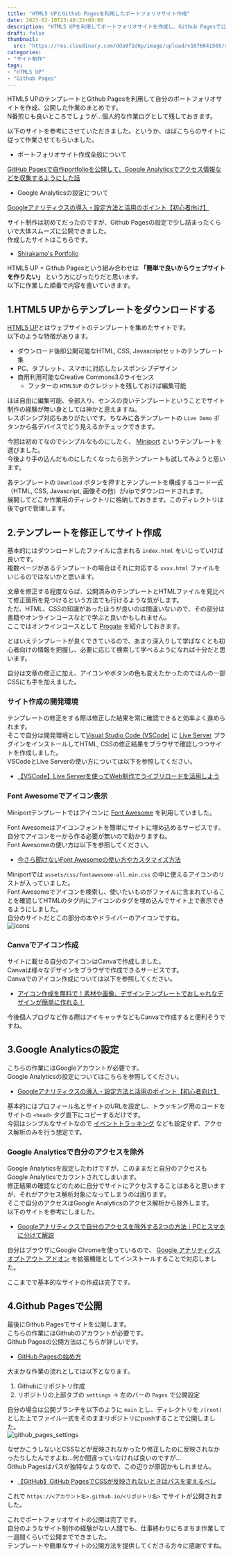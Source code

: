 ```yaml
---
title: "HTML5 UPとGithub Pagesを利用したポートフォリオサイト作成"
date: 2023-02-10T23:40:33+09:00
description: "HTML5 UPを利用してポートフォリオサイトを作成し、Github Pagesで公開します"
draft: false
thumbnail:
  src: "https://res.cloudinary.com/dda9f1d6p/image/upload/v1676041565/shirakamo_lab_tech_blog/portfolio_html5up_github_pages/blog_thumbnails_k7h5v1.webp"
categories:
- "サイト制作"
tags:
- "HTML5 UP"
- "Github Pages"
---
```


HTML5 UPのテンプレートとGithub Pagesを利用して自分のポートフォリオサイトを作成、公開した作業のまとめです。  
N番煎じも良いところでしょうが...個人的な作業ログとして残しておきます。  

以下のサイトを参考にさせていただきました。というか、ほぼこちらのサイトに従って作業させてもらいました。  

- ポートフォリオサイト作成全般について  

[GitHub Pagesで自作portfolioを公開して、Google Analyticsでアクセス情報などを収集するようにした話](https://qiita.com/shota-imazeki/items/0bfcf21951d160518f15 "portfolio_example")

- Google Analyticsの設定について  

[Googleアナリティクスの導入・設定方法と活用のポイント【初心者向け】](https://wacul-ai.com/blog/access-analysis/google-analytics-setting/ga-beginner/ "ga_example")  

サイト制作は初めてだったのですが、Github Pagesの設定で少し詰まったくらいで大体スムーズに公開できました。  
作成したサイトはこちらです。

- [Shirakamo's Portfolio](https://shirakamo.github.io/portfolio_github_io/ "portfolio site")

HTML5 UP + Github Pagesという組み合わせは __「簡単で良いからウェブサイトを作りたい」__ という方にぴったりだと思います。  
以下に作業した順番で内容を書いていきます。  

## 1.HTML5 UPからテンプレートをダウンロードする

[HTML5 UP](https://html5up.net/ "html5up")とはウェブサイトのテンプレートを集めたサイトです。  
以下のような特徴があります。

- ダウンロード後即公開可能なHTML, CSS, Javascriptセットのテンプレート集
- PC、タブレット、スマホに対応したレスポンシブデザイン
- 商用利用可能なCreative Commons3.0ライセンス
  - フッターの `HTML5UP` のクレジットを残しておけば編集可能

ほぼ自由に編集可能、全部入り、センスの良いテンプレートということでサイト制作の経験が無い身としては神かと思えますね。  
レスポンシブ対応もありがたいです。ちなみに各テンプレートの `Live Demo` ボタンから各デバイスでどう見えるかチェックできます。  

今回は初めてなのでシンプルなものにしたく、 [Miniport](https://html5up.net/miniport "miniport") というテンプレートを選びました。  
今後より手の込んだものにしたくなったら別テンプレートも試してみようと思います。  

各テンプレートの `Download` ボタンを押すとテンプレートを構成するコード一式（HTML, CSS, Javascript, 画像その他）がzipでダウンロードされます。  
展開してどこか作業用のディレクトリに格納しておきます。このディレクトリは後でgitで管理します。  

## 2.テンプレートを修正してサイト作成

基本的にはダウンロードしたファイルに含まれる `index.html` をいじっていけば良いです。  
複数ページがあるテンプレートの場合はそれに対応する `xxxx.html` ファイルをいじるのではないかと思います。  

文章を修正する程度ならば、公開済みのテンプレートとHTMLファイルを見比べて修正箇所を見つけるという方法でも行けるような気がします。  
ただ、HTML、CSSの知識があったほうが良いのは間違いないので、その部分は書籍やオンラインコースなどで学ぶと良いかもしれません。  
ここではオンラインコースとして [Progate](https://prog-8.com/ "progate") を紹介しておきます。  

とはいえテンプレートが良くできているので、あまり深入りして学ばなくとも初心者向けの情報を把握し、必要に応じて検索して学べるようになれば十分だと思います。  

自分は文章の修正に加え、アイコンやボタンの色も変えたかったのでほんの一部CSSにも手を加えました。

### サイト作成の開発環境

テンプレートの修正をする際は修正した結果を常に確認できると効率よく進められます。  
そこで自分は開発環境として[Visual Studio Code (VSCode)](https://azure.microsoft.com/ja-jp/products/visual-studio-code "vscode") に [Live Server](https://marketplace.visualstudio.com/items?itemName=ritwickdey.LiveServer "liveserver") プラグインをインストールしてHTML, CSSの修正結果をブラウザで確認しつつサイトを作成しました。  
VSCodeとLive Serverの使い方については以下を参照してください。

- [【VSCode】Live Serverを使ってWeb制作でライブリロードを活用しよう](https://webdesign-trends.net/entry/14461 "vscode_liveserver")

### Font Awesomeでアイコン表示

Miniportテンプレートではアイコンに [Font Awesome](https://fontawesome.com/ "fontawesome") を利用していました。  

Font Awesomeはアイコンフォントを簡単にサイトに埋め込めるサービスです。  
自分でアイコンを一から作る必要が無いので助かりますね。  
Font Awesomeの使い方は以下を参照してください。  

- [今さら聞けないFont Awesomeの使い方やカスタマイズ方法](https://webdesign-trends.net/entry/14327 "fontawesome_usage")  

Miniportでは `assets/css/fontawesome-all.min.css` の中に使えるアイコンのリストが入っていました。  
Font Awesomeでアイコンを検索し、使いたいものがファイルに含まれていることを確認してHTMLのタグ内にアイコンのタグを埋め込んでサイト上で表示できるようにしました。  
自分のサイトだとこの部分の本やドライバーのアイコンですね。  
![icons](https://res.cloudinary.com/dda9f1d6p/image/upload/v1676041565/shirakamo_lab_tech_blog/portfolio_html5up_github_pages/icons_sy1rhi.webp "icons")

### Canvaでアイコン作成

サイトに載せる自分のアイコンはCanvaで作成しました。  
Canvaは様々なデザインをブラウザで作成できるサービスです。  
Canvaでのアイコン作成については以下を参照してください。  

- [アイコン作成を無料で！素材や画像、デザインテンプレートでおしゃれなデザインが簡単に作れる！](https://www.canva.com/ja_jp/create/icon/ "canva")

今後個人ブログなど作る際はアイキャッチなどもCanvaで作成すると便利そうですね。

## 3.Google Analyticsの設定

こちらの作業にはGoogleアカウントが必要です。  
Google Analyticsの設定についてはこちらを参照してください。  

- [Googleアナリティクスの導入・設定方法と活用のポイント【初心者向け】](https://wacul-ai.com/blog/access-analysis/google-analytics-setting/ga-beginner/)

基本的にはプロフィール名とサイトのURLを設定し、トラッキング用のコードをサイトの `<head>` タグ直下にコピーするだけです。  
今回はシンプルなサイトなので [イベントトラッキング](https://wacul-ai.com/blog/access-analysis/google-analytics-setting/eventtracking/ "ga_event") なども設定せず、アクセス解析のみを行う想定です。

### Google Analyticsで自分のアクセスを除外

Google Analyticsを設定したわけですが、このままだと自分のアクセスもGoogle Analyticsでカウントされてしまいます。  
修正結果の確認などのために自分でサイトにアクセスすることはあると思いますが、それがアクセス解析対象になってしまうのは困ります。  
そこで自分のアクセスはGoogle Analyticsのアクセス解析から除外します。  
以下のサイトを参考にしました。

- [Googleアナリティクスで自分のアクセスを除外する2つの方法｜PCとスマホに分けて解説](https://wacul-ai.com/blog/access-analysis/google-analytics-setting/exclude-your-access/#s0501 "ga_optout")

自分はブラウザにGoogle Chromeを使っているので、 [Google アナリティクス オプトアウト アドオン](https://tools.google.com/dlpage/gaoptout?hl=ja "ga_optout_adon") を拡張機能としてインストールすることで対応しました。  

ここまでで基本的なサイトの作成は完了です。  

## 4.Github Pagesで公開

最後にGithub Pagesでサイトを公開します。  
こちらの作業にはGithubのアカウントが必要です。  
Github Pagesの公開方法はこちらが詳しいです。  

- [GitHub Pagesの始め方](https://qiita.com/tomotlab/items/0a8f2db2781d023aac4a "github_pages")

大まかな作業の流れとしては以下となります。

1. Githubにリポジトリ作成
2. リポジトリの上部タブの `settings` → 左のバーの `Pages` で公開設定

自分の場合は公開ブランチを以下のように `main` とし、ディレクトリを `/(root)` とした上でファイル一式をそのままリポジトリにpushすることで公開しました。  
![github_pages_settings](https://res.cloudinary.com/dda9f1d6p/image/upload/v1676041565/shirakamo_lab_tech_blog/portfolio_html5up_github_pages/github_pages_settings_f0gbix.webp "gp_settings")

なぜかこうしないとCSSなどが反映されなかったり修正したのに反映されなかったりしたんですよね...何か間違っていなければ良いのですが...  
Github Pagesはパスが独特なようなので、この辺りが原因かもしれません。  

- [【GitHub】GitHub PagesでCSSが反映されないときはパスを変えるべし](https://daiblog923.com/github-pages-css-reflect/ "github_pages_path")

これで `https://<アカウント名>.github.io/<リポジトリ名>` でサイトが公開されました。  

これでポートフォリオサイトの公開は完了です。  
自分のようなサイト制作の経験がない人間でも、仕事終わりにちまちま作業して一週間くらいで公開までできました。  
テンプレートや簡単なサイトの公開方法を提供してくださる方々に感謝ですね。
